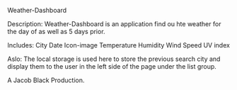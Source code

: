 Weather-Dashboard

Description:
Weather-Dashboard is an application find ou hte weather for the day of as well as 5 days prior.

Includes:
City
Date 
Icon-image
Temperature
Humidity
Wind Speed
UV index

Aslo:
The local storage is used here to store the previous search city and display them to the user in the left side of the page under the list group. 

A Jacob Black Production.
